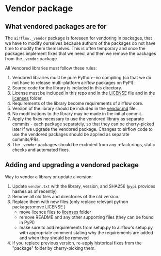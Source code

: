 # Vendor package

## What vendored packages are for

The `airflow._vendor` package is foreseen for vendoring in packages, that we have to modify ourselves
because authors of the packages do not have time to modify them themselves. This is often temporary
and once the packages implement fixes that we need, and then we remove the packages from
the `_vendor` package.

All Vendored libraries must follow these rules:

1. Vendored libraries must be pure Python--no compiling (so that we do not have to release multi-platform airflow packages on PyPI).
2. Source code for the library is included in this directory.
3. License must be included in this repo and in the [LICENSE](../../LICENSE) file and in the
   [licenses](../../licenses) folder.
4. Requirements of the library become requirements of airflow core.
5. Version of the library should be included in the [vendor.md](vendor.md) file.
6. No modifications to the library may be made in the initial commit.
7. Apply the fixes necessary to use the vendored library as separate commits - each package separately,
   so that they can be cherry-picked later if we upgrade the vendored package. Changes to airflow code to
   use the vendored packages should be applied as separate commits/PRs.
8. The `_vendor` packages should be excluded from any refactorings, static checks and automated fixes.

## Adding and upgrading a vendored package

Way to vendor a library or update a version:

1. Update ``vendor.txt`` with the library, version, and SHA256 (`pypi` provides hashes as of recently)
2. Remove all old files and directories of the old version.
3. Replace them with new files (only replace relevant python packages:move LICENSE )
   * move licence files to [licenses](../../licenses) folder
   * remove README and any other supporting files (they can be found in PyPI)
   * make sure to add requirements from setup.py to airflow's setup.py with appropriate comment stating
     why the requirements are added and when they should be removed
4. If you replace previous version, re-apply historical fixes from the "package" folder by
   cherry-picking them.

